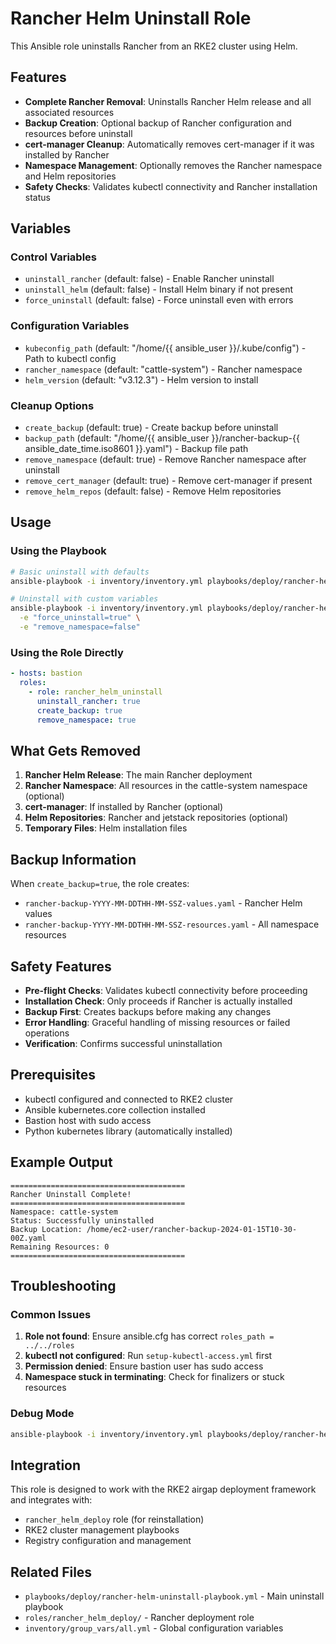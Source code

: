 # Rancher Helm Uninstall Role

This Ansible role uninstalls Rancher from an RKE2 cluster using Helm.

## Features

- **Complete Rancher Removal**: Uninstalls Rancher Helm release and all associated resources
- **Backup Creation**: Optional backup of Rancher configuration and resources before uninstall
- **cert-manager Cleanup**: Automatically removes cert-manager if it was installed by Rancher
- **Namespace Management**: Optionally removes the Rancher namespace and Helm repositories
- **Safety Checks**: Validates kubectl connectivity and Rancher installation status

## Variables

### Control Variables
- `uninstall_rancher` (default: false) - Enable Rancher uninstall
- `uninstall_helm` (default: false) - Install Helm binary if not present
- `force_uninstall` (default: false) - Force uninstall even with errors

### Configuration Variables
- `kubeconfig_path` (default: "/home/{{ ansible_user }}/.kube/config") - Path to kubectl config
- `rancher_namespace` (default: "cattle-system") - Rancher namespace
- `helm_version` (default: "v3.12.3") - Helm version to install

### Cleanup Options
- `create_backup` (default: true) - Create backup before uninstall
- `backup_path` (default: "/home/{{ ansible_user }}/rancher-backup-{{ ansible_date_time.iso8601 }}.yaml") - Backup file path
- `remove_namespace` (default: true) - Remove Rancher namespace after uninstall
- `remove_cert_manager` (default: true) - Remove cert-manager if present
- `remove_helm_repos` (default: false) - Remove Helm repositories

## Usage

### Using the Playbook

```bash
# Basic uninstall with defaults
ansible-playbook -i inventory/inventory.yml playbooks/deploy/rancher-helm-uninstall-playbook.yml

# Uninstall with custom variables
ansible-playbook -i inventory/inventory.yml playbooks/deploy/rancher-helm-uninstall-playbook.yml \
  -e "force_uninstall=true" \
  -e "remove_namespace=false"
```

### Using the Role Directly

```yaml
- hosts: bastion
  roles:
    - role: rancher_helm_uninstall
      uninstall_rancher: true
      create_backup: true
      remove_namespace: true
```

## What Gets Removed

1. **Rancher Helm Release**: The main Rancher deployment
2. **Rancher Namespace**: All resources in the cattle-system namespace (optional)
3. **cert-manager**: If installed by Rancher (optional)
4. **Helm Repositories**: Rancher and jetstack repositories (optional)
5. **Temporary Files**: Helm installation files

## Backup Information

When `create_backup=true`, the role creates:
- `rancher-backup-YYYY-MM-DDTHH-MM-SSZ-values.yaml` - Rancher Helm values
- `rancher-backup-YYYY-MM-DDTHH-MM-SSZ-resources.yaml` - All namespace resources

## Safety Features

- **Pre-flight Checks**: Validates kubectl connectivity before proceeding
- **Installation Check**: Only proceeds if Rancher is actually installed
- **Backup First**: Creates backups before making any changes
- **Error Handling**: Graceful handling of missing resources or failed operations
- **Verification**: Confirms successful uninstallation

## Prerequisites

- kubectl configured and connected to RKE2 cluster
- Ansible kubernetes.core collection installed
- Bastion host with sudo access
- Python kubernetes library (automatically installed)

## Example Output

```
=======================================
Rancher Uninstall Complete!
=======================================
Namespace: cattle-system
Status: Successfully uninstalled
Backup Location: /home/ec2-user/rancher-backup-2024-01-15T10-30-00Z.yaml
Remaining Resources: 0
=======================================
```

## Troubleshooting

### Common Issues

1. **Role not found**: Ensure ansible.cfg has correct `roles_path = ../../roles`
2. **kubectl not configured**: Run `setup-kubectl-access.yml` first
3. **Permission denied**: Ensure bastion user has sudo access
4. **Namespace stuck in terminating**: Check for finalizers or stuck resources

### Debug Mode

```bash
ansible-playbook -i inventory/inventory.yml playbooks/deploy/rancher-helm-uninstall-playbook.yml -vvv
```

## Integration

This role is designed to work with the RKE2 airgap deployment framework and integrates with:
- `rancher_helm_deploy` role (for reinstallation)
- RKE2 cluster management playbooks
- Registry configuration and management

## Related Files

- `playbooks/deploy/rancher-helm-uninstall-playbook.yml` - Main uninstall playbook
- `roles/rancher_helm_deploy/` - Rancher deployment role
- `inventory/group_vars/all.yml` - Global configuration variables